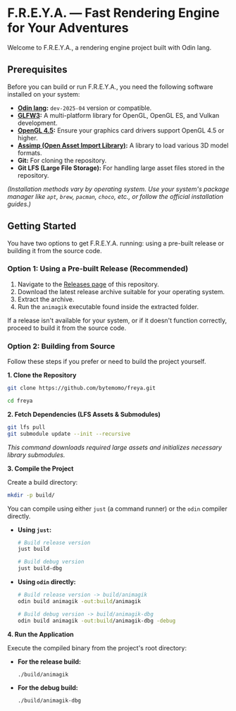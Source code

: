 # F.R.E.Y.A. — Fast Rendering Engine for Your Adventures

Welcome to F.R.E.Y.A., a rendering engine project built with Odin lang.

## Prerequisites

Before you can build or run F.R.E.Y.A., you need the following software installed on your system:

- **[Odin lang](https://odin-lang.org/):** `dev-2025-04` version or compatible.
- **[GLFW3](https://www.glfw.org/):** A multi-platform library for OpenGL, OpenGL ES, and Vulkan development.
- **[OpenGL 4.5](https://www.opengl.org/):** Ensure your graphics card drivers support OpenGL 4.5 or higher.
- **[Assimp (Open Asset Import Library)](https://assimp.org/):** A library to load various 3D model formats.
- **Git:** For cloning the repository.
- **Git LFS (Large File Storage):** For handling large asset files stored in the repository.

_(Installation methods vary by operating system. Use your system's package manager like `apt`, `brew`, `pacman`, `choco`, etc., or follow the official installation guides.)_

## Getting Started

You have two options to get F.R.E.Y.A. running: using a pre-built release or building it from the source code.

### Option 1: Using a Pre-built Release (Recommended)

1.  Navigate to the [Releases page](https://github.com/bytemomo/freya/releases) of this repository.
2.  Download the latest release archive suitable for your operating system.
3.  Extract the archive.
4.  Run the `animagik` executable found inside the extracted folder.

If a release isn't available for your system, or if it doesn't function correctly, proceed to build it from the source code.

### Option 2: Building from Source

Follow these steps if you prefer or need to build the project yourself.

**1. Clone the Repository**

```bash
git clone https://github.com/bytemomo/freya.git

cd freya
```

**2. Fetch Dependencies (LFS Assets & Submodules)**

```bash
git lfs pull
git submodule update --init --recursive
```

_This command downloads required large assets and initializes necessary library submodules._

**3. Compile the Project**

Create a build directory:

```bash
mkdir -p build/
```

You can compile using either `just` (a command runner) or the `odin` compiler directly.

- **Using `just`:**

    ```bash
    # Build release version
    just build

    # Build debug version
    just build-dbg
    ```

- **Using `odin` directly:**

    ```bash
    # Build release version -> build/animagik
    odin build animagik -out:build/animagik

    # Build debug version -> build/animagik-dbg
    odin build animagik -out:build/animagik-dbg -debug
    ```

**4. Run the Application**

Execute the compiled binary from the project's root directory:

- **For the release build:**

    ```bash
    ./build/animagik
    ```

- **For the debug build:**
    ```bash
    ./build/animagik-dbg
    ```
